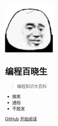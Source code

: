 <!-- _coverpage.md -->

![logo](_media/logo.png)

# 编程百晓生

> 编程知识大百科

- 搞笑
- 通俗
- 不脱发 ‍

[GitHub](https://github.com/liyupi/code-master)
[开始阅读](README.md)
